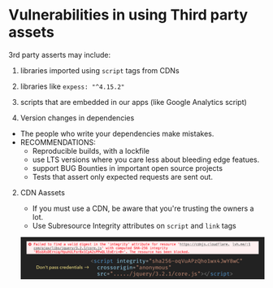 # Vulnerabilities in using Third party assets

3rd party asserts may include: 
1. libraries imported using `script` tags from CDNs
2. libraries like `expess: "^4.15.2"`
3. scripts that are embedded in our apps (like Google Analytics script)

1. Version changes in dependencies

- The people who write your dependencies make mistakes. 
- RECOMMENDATIONS: 
    - Reproducible builds, with a lockfile
    - use LTS versions where you care less about bleeding edge featues.
    - support BUG Bounties in important open source projects
    - Tests that assert only expected requests are sent out.

2. CDN Aassets 
    - If you must use a CDN, be aware that you're trusting the owners a lot.
    - Use Subresource Integrity attributes on `script` and `link` tags
    
    ![1c686038c03e2b7868b1771342b14aed.png](1c686038c03e2b7868b1771342b14aed.png)
